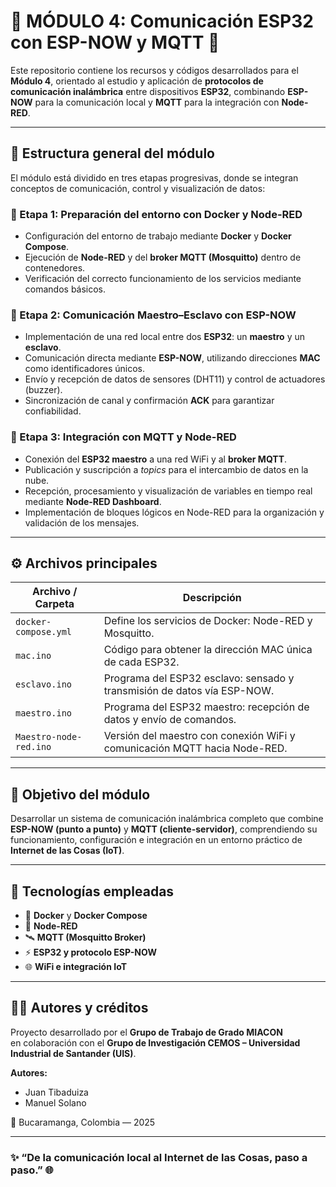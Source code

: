 # 🚀 MÓDULO 4: Comunicación ESP32 con ESP-NOW y MQTT 📡

Este repositorio contiene los recursos y códigos desarrollados para el **Módulo 4**, orientado al estudio y aplicación de **protocolos de comunicación inalámbrica** entre dispositivos **ESP32**, combinando **ESP-NOW** para la comunicación local y **MQTT** para la integración con **Node-RED**.

---

## 🧩 Estructura general del módulo

El módulo está dividido en tres etapas progresivas, donde se integran conceptos de comunicación, control y visualización de datos:

### 🔹 Etapa 1: Preparación del entorno con Docker y Node-RED
- Configuración del entorno de trabajo mediante **Docker** y **Docker Compose**.  
- Ejecución de **Node-RED** y del **broker MQTT (Mosquitto)** dentro de contenedores.  
- Verificación del correcto funcionamiento de los servicios mediante comandos básicos.

### 🔹 Etapa 2: Comunicación Maestro–Esclavo con ESP-NOW
- Implementación de una red local entre dos **ESP32**: un **maestro** y un **esclavo**.  
- Comunicación directa mediante **ESP-NOW**, utilizando direcciones **MAC** como identificadores únicos.  
- Envío y recepción de datos de sensores (DHT11) y control de actuadores (buzzer).  
- Sincronización de canal y confirmación **ACK** para garantizar confiabilidad.

### 🔹 Etapa 3: Integración con MQTT y Node-RED
- Conexión del **ESP32 maestro** a una red WiFi y al **broker MQTT**.  
- Publicación y suscripción a *topics* para el intercambio de datos en la nube.  
- Recepción, procesamiento y visualización de variables en tiempo real mediante **Node-RED Dashboard**.  
- Implementación de bloques lógicos en Node-RED para la organización y validación de los mensajes.

---

## ⚙️ Archivos principales

| Archivo / Carpeta | Descripción |
|--------------------|-------------|
| `docker-compose.yml` | Define los servicios de Docker: Node-RED y Mosquitto. |
| `mac.ino` | Código para obtener la dirección MAC única de cada ESP32. |
| `esclavo.ino` | Programa del ESP32 esclavo: sensado y transmisión de datos vía ESP-NOW. |
| `maestro.ino` | Programa del ESP32 maestro: recepción de datos y envío de comandos. |
| `Maestro-node-red.ino` | Versión del maestro con conexión WiFi y comunicación MQTT hacia Node-RED. |

---

## 🎯 Objetivo del módulo

Desarrollar un sistema de comunicación inalámbrica completo que combine **ESP-NOW (punto a punto)** y **MQTT (cliente-servidor)**, comprendiendo su funcionamiento, configuración e integración en un entorno práctico de **Internet de las Cosas (IoT)**.

---

## 🧠 Tecnologías empleadas

- 🐳 **Docker** y **Docker Compose**
- 🔴 **Node-RED**
- 🛰️ **MQTT (Mosquitto Broker)**
- ⚡ **ESP32 y protocolo ESP-NOW**
- 🌐 **WiFi e integración IoT**

---

## 👨‍💻 Autores y créditos

Proyecto desarrollado por el **Grupo de Trabajo de Grado MIACON**  
en colaboración con el **Grupo de Investigación CEMOS – Universidad Industrial de Santander (UIS)**.

**Autores:**  
- Juan Tibaduiza  
- Manuel Solano  

📍 Bucaramanga, Colombia — 2025

---

### ✨ “De la comunicación local al Internet de las Cosas, paso a paso.” 🌐

